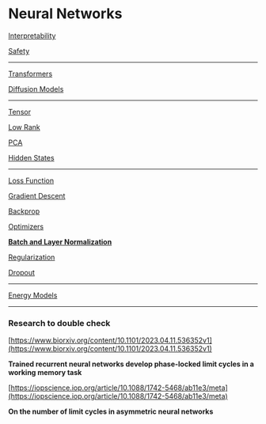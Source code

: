 # Neural Networks

[Interpretability](Neural%20Networks%20e6abb23474464e098117dced189fb7bb/Interpretability%20f36507ee13ac4e3996063b9939b8d062.md)

[Safety](Neural%20Networks%20e6abb23474464e098117dced189fb7bb/Safety%2060305a19573646b28e22266f48559f60.md)

---

[Transformers](Neural%20Networks%20e6abb23474464e098117dced189fb7bb/Transformers%2003e1e4e7e9654bd199395f7c72a88571.md) 

[Diffusion Models](Neural%20Networks%20e6abb23474464e098117dced189fb7bb/Diffusion%20Models%208b5afb67c0fa472887b2fec0b7f9b0bc.md)

---

[Tensor](Neural%20Networks%20e6abb23474464e098117dced189fb7bb/Tensor%205555c4af00994d9fb9a8b7e90d5b18de.md) 

[Low Rank](Neural%20Networks%20e6abb23474464e098117dced189fb7bb/Low%20Rank%2080625e8314d84dadb475196257ea6009.md) 

[PCA](Neural%20Networks%20e6abb23474464e098117dced189fb7bb/PCA%2006651e45a22843a29529bcf6b112ceb5.md) 

[Hidden States](Neural%20Networks%20e6abb23474464e098117dced189fb7bb/Hidden%20States%20db3887268cff4dbebb92c9f61ad52485.md)

---

[Loss Function](Neural%20Networks%20e6abb23474464e098117dced189fb7bb/Loss%20Function%20e75bb14ae1cf419294c3327de8c86c9b.md)

[Gradient Descent](Neural%20Networks%20e6abb23474464e098117dced189fb7bb/Gradient%20Descent%20a8cefa967f884b0b9cd07fdcb7b23d96.md) 

[Backprop](Neural%20Networks%20e6abb23474464e098117dced189fb7bb/Backprop%20dc6b76a7049f4a58997b84a223dbb659.md) 

[Optimizers](Neural%20Networks%20e6abb23474464e098117dced189fb7bb/Optimizers%207ba9e933dc124d89b7c62549e5ea35fe.md) 

[****Batch and Layer Normalization****](Neural%20Networks%20e6abb23474464e098117dced189fb7bb/Batch%20and%20Layer%20Normalization%20683d66e7db994beda71b25499d026b48.md)

[Regularization](Neural%20Networks%20e6abb23474464e098117dced189fb7bb/Regularization%2012c65aa5e118436fb60a4c8e0b0fde6e.md) 

[Dropout](Neural%20Networks%20e6abb23474464e098117dced189fb7bb/Dropout%20a7f554dda7aa43eda6858776d66fd319.md)

---

[Energy Models](Neural%20Networks%20e6abb23474464e098117dced189fb7bb/Energy%20Models%2020dc956a91304bb6abf0b4c0f68252a0.md) 

---

### Research to double check

[https://www.biorxiv.org/content/10.1101/2023.04.11.536352v1](https://www.biorxiv.org/content/10.1101/2023.04.11.536352v1)

****Trained recurrent neural networks develop phase-locked limit cycles in a working memory task****

[https://iopscience.iop.org/article/10.1088/1742-5468/ab11e3/meta](https://iopscience.iop.org/article/10.1088/1742-5468/ab11e3/meta)

**On the number of limit cycles in asymmetric neural networks**
